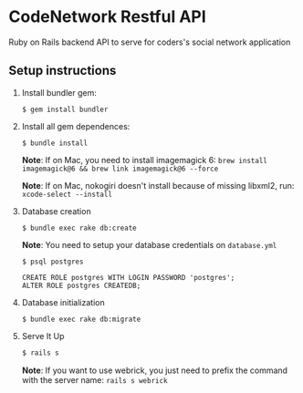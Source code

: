 # CodeNetwork Restful API

Ruby on Rails backend API to serve for coders's social network application

## Setup instructions

1. Install bundler gem:
    ```
    $ gem install bundler
    ```
2. Install all gem dependences:
    ```
    $ bundle install
    ```
    **Note**: If on Mac, you need to install imagemagick 6: `brew install imagemagick@6 && brew link imagemagick@6 --force`

    **Note**: If on Mac, nokogiri doesn't install because of missing libxml2, run: `xcode-select --install`

3. Database creation
    ```
    $ bundle exec rake db:create
    ```
    **Note**: You need to setup your database credentials on `database.yml`
    ```
    $ psql postgres
    ```

    ```
    CREATE ROLE postgres WITH LOGIN PASSWORD 'postgres';
    ALTER ROLE postgres CREATEDB;
    ```

4. Database initialization
    ```
    $ bundle exec rake db:migrate
    ```

5. Serve It Up
    ```sh
    $ rails s
    ```
    **Note**: If you want to use webrick, you just need to prefix the command with the server name: `rails s webrick`
